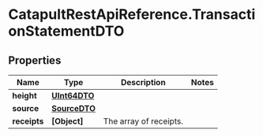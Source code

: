 # CatapultRestApiReference.TransactionStatementDTO

## Properties
Name | Type | Description | Notes
------------ | ------------- | ------------- | -------------
**height** | [**UInt64DTO**](UInt64DTO.md) |  | 
**source** | [**SourceDTO**](SourceDTO.md) |  | 
**receipts** | **[Object]** | The array of receipts. | 



